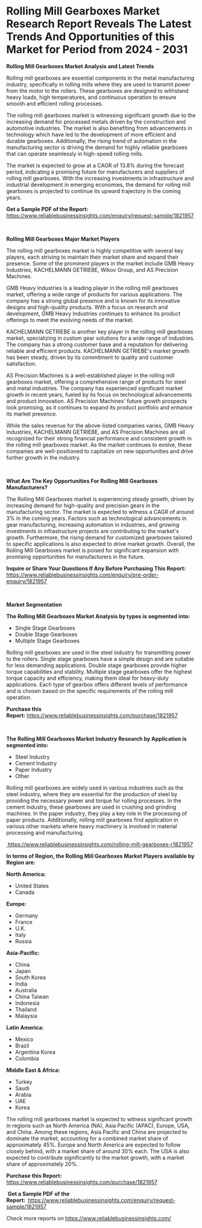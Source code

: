 <p><h1>Rolling Mill Gearboxes Market Research Report Reveals The Latest Trends And Opportunities of this Market for Period from 2024 - 2031</h1></p><p><strong>Rolling Mill Gearboxes Market Analysis and Latest Trends</strong></p>
<p><p>Rolling mill gearboxes are essential components in the metal manufacturing industry, specifically in rolling mills where they are used to transmit power from the motor to the rollers. These gearboxes are designed to withstand heavy loads, high temperatures, and continuous operation to ensure smooth and efficient rolling processes.</p><p>The rolling mill gearboxes market is witnessing significant growth due to the increasing demand for processed metals driven by the construction and automotive industries. The market is also benefiting from advancements in technology which have led to the development of more efficient and durable gearboxes. Additionally, the rising trend of automation in the manufacturing sector is driving the demand for highly reliable gearboxes that can operate seamlessly in high-speed rolling mills.</p><p>The market is expected to grow at a CAGR of 13.8% during the forecast period, indicating a promising future for manufacturers and suppliers of rolling mill gearboxes. With the increasing investments in infrastructure and industrial development in emerging economies, the demand for rolling mill gearboxes is projected to continue its upward trajectory in the coming years.</p></p>
<p><strong>Get a Sample PDF of the Report:&nbsp;</strong> <a href="https://www.reliablebusinessinsights.com/enquiry/request-sample/1821957">https://www.reliablebusinessinsights.com/enquiry/request-sample/1821957</a></p>
<p>&nbsp;</p>
<p><strong>Rolling Mill Gearboxes Major Market Players</strong></p>
<p><p>The rolling mill gearboxes market is highly competitive with several key players, each striving to maintain their market share and expand their presence. Some of the prominent players in the market include GMB Heavy Industries, KACHELMANN GETRIEBE, Wikov Group, and AS Precision Machines.</p><p>GMB Heavy Industries is a leading player in the rolling mill gearboxes market, offering a wide range of products for various applications. The company has a strong global presence and is known for its innovative designs and high-quality products. With a focus on research and development, GMB Heavy Industries continues to enhance its product offerings to meet the evolving needs of the market.</p><p>KACHELMANN GETRIEBE is another key player in the rolling mill gearboxes market, specializing in custom gear solutions for a wide range of industries. The company has a strong customer base and a reputation for delivering reliable and efficient products. KACHELMANN GETRIEBE's market growth has been steady, driven by its commitment to quality and customer satisfaction.</p><p>AS Precision Machines is a well-established player in the rolling mill gearboxes market, offering a comprehensive range of products for steel and metal industries. The company has experienced significant market growth in recent years, fueled by its focus on technological advancements and product innovation. AS Precision Machines' future growth prospects look promising, as it continues to expand its product portfolio and enhance its market presence.</p><p>While the sales revenue for the above-listed companies varies, GMB Heavy Industries, KACHELMANN GETRIEBE, and AS Precision Machines are all recognized for their strong financial performance and consistent growth in the rolling mill gearboxes market. As the market continues to evolve, these companies are well-positioned to capitalize on new opportunities and drive further growth in the industry.</p></p>
<p>&nbsp;</p>
<p><strong>What Are The Key Opportunities For Rolling Mill Gearboxes Manufacturers?</strong></p>
<p><p>The Rolling Mill Gearboxes market is experiencing steady growth, driven by increasing demand for high-quality and precision gears in the manufacturing sector. The market is expected to witness a CAGR of around 3% in the coming years. Factors such as technological advancements in gear manufacturing, increasing automation in industries, and growing investments in infrastructure projects are contributing to the market's growth. Furthermore, the rising demand for customized gearboxes tailored to specific applications is also expected to drive market growth. Overall, the Rolling Mill Gearboxes market is poised for significant expansion with promising opportunities for manufacturers in the future.</p></p>
<p><strong>Inquire or Share Your Questions If Any Before Purchasing This Report:</strong> <a href="https://www.reliablebusinessinsights.com/enquiry/pre-order-enquiry/1821957">https://www.reliablebusinessinsights.com/enquiry/pre-order-enquiry/1821957</a></p>
<p>&nbsp;</p>
<p><strong>Market Segmentation</strong></p>
<p><strong>The Rolling Mill Gearboxes Market Analysis by types is segmented into:</strong></p>
<p><ul><li>Single Stage Gearboxes</li><li>Double Stage Gearboxes</li><li>Multiple Stage Gearboxes</li></ul></p>
<p><p>Rolling mill gearboxes are used in the steel industry for transmitting power to the rollers. Single stage gearboxes have a simple design and are suitable for less demanding applications. Double stage gearboxes provide higher torque capabilities and stability. Multiple stage gearboxes offer the highest torque capacity and efficiency, making them ideal for heavy-duty applications. Each type of gearbox offers different levels of performance and is chosen based on the specific requirements of the rolling mill operation.</p></p>
<p><strong>Purchase this Report:&nbsp;</strong><a href="https://www.reliablebusinessinsights.com/purchase/1821957">https://www.reliablebusinessinsights.com/purchase/1821957</a></p>
<p>&nbsp;</p>
<p><strong>The Rolling Mill Gearboxes Market Industry Research by Application is segmented into:</strong></p>
<p><ul><li>Steel Industry</li><li>Cement Industry</li><li>Paper Industry</li><li>Other</li></ul></p>
<p><p>Rolling mill gearboxes are widely used in various industries such as the steel industry, where they are essential for the production of steel by providing the necessary power and torque for rolling processes. In the cement industry, these gearboxes are used in crushing and grinding machines. In the paper industry, they play a key role in the processing of paper products. Additionally, rolling mill gearboxes find application in various other markets where heavy machinery is involved in material processing and manufacturing.</p></p>
<p><a href="https://www.reliablebusinessinsights.com/rolling-mill-gearboxes-r1821957">&nbsp;https://www.reliablebusinessinsights.com/rolling-mill-gearboxes-r1821957</a></p>
<p><strong>In terms of Region, the Rolling Mill Gearboxes Market Players available by Region are:</strong></p>
<p>
    <p> <strong> North America: </strong>
        <ul>
            <li>United States</li>
            <li>Canada</li>
        </ul>
        </p> 
    <p> <strong> Europe: </strong>
        <ul>
            <li>Germany</li>
            <li>France</li>
            <li>U.K.</li>
            <li>Italy</li>
            <li>Russia</li>
        </ul>
        </p> 
    <p> <strong> Asia-Pacific: </strong>
        <ul>
            <li>China</li>
            <li>Japan</li>
            <li>South Korea</li>
            <li>India</li>
            <li>Australia</li>
            <li>China Taiwan</li>
            <li>Indonesia</li>
            <li>Thailand</li>
            <li>Malaysia</li>
        </ul>
        </p> 
    <p> <strong> Latin America: </strong>
        <ul>
            <li>Mexico</li>
            <li>Brazil</li>
            <li>Argentina Korea</li>
            <li>Colombia</li>
        </ul>
        </p> 
    <p> <strong> Middle East & Africa: </strong>
        <ul>
            <li>Turkey</li>
            <li>Saudi</li>
            <li>Arabia</li>
            <li>UAE</li>
            <li>Korea</li>
        </ul>
    </p>
    </p>
<p><p>The rolling mill gearboxes market is expected to witness significant growth in regions such as North America (NA), Asia Pacific (APAC), Europe, USA, and China. Among these regions, Asia Pacific and China are projected to dominate the market, accounting for a combined market share of approximately 45%. Europe and North America are expected to follow closely behind, with a market share of around 30% each. The USA is also expected to contribute significantly to the market growth, with a market share of approximately 20%.</p></p>
<p><strong>Purchase this Report: </strong><a href="https://www.reliablebusinessinsights.com/purchase/1821957">https://www.reliablebusinessinsights.com/purchase/1821957</a></p>
<p>&nbsp;<strong>Get a Sample PDF of the Report:&nbsp;&nbsp;</strong><a href="https://www.reliablebusinessinsights.com/enquiry/request-sample/1821957">https://www.reliablebusinessinsights.com/enquiry/request-sample/1821957</a></p>
<p><strong></strong></p>
<p>Check more reports on <a href="https://www.reliablebusinessinsights.com/">https://www.reliablebusinessinsights.com/</a></p>